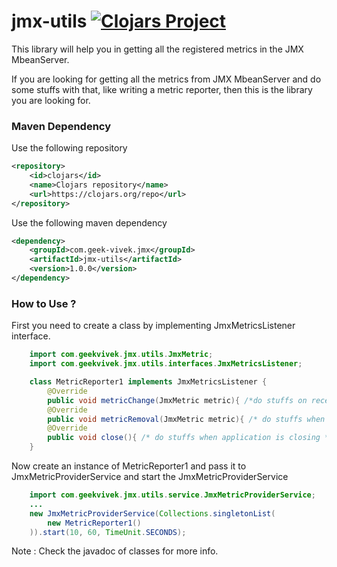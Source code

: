 # jmx-utils [![Clojars Project](https://img.shields.io/clojars/v/com.geek-vivek.jmx/jmx-utils.svg)](https://clojars.org/com.geek-vivek.jmx/jmx-utils)

This library will help you in getting all the registered metrics in the JMX MbeanServer.

If you are looking for getting all the metrics from JMX MbeanServer and do some stuffs with that,
like writing a metric reporter, then this is the library you are looking for.

### Maven Dependency
Use the following repository
```xml
<repository>
    <id>clojars</id>
    <name>Clojars repository</name>
    <url>https://clojars.org/repo</url>
</repository>
```

Use the following maven dependency
```xml
<dependency>
    <groupId>com.geek-vivek.jmx</groupId>
    <artifactId>jmx-utils</artifactId>
    <version>1.0.0</version>
</dependency>
```

### How to Use ?
First you need to create a class by implementing JmxMetricsListener interface.
```java
    import com.geekvivek.jmx.utils.JmxMetric;
    import com.geekvivek.jmx.utils.interfaces.JmxMetricsListener;

    class MetricReporter1 implements JmxMetricsListener {
        @Override
        public void metricChange(JmxMetric metric){ /*do stuffs on receiving new metrics*/ }
        @Override
        public void metricRemoval(JmxMetric metric){ /* do stuffs when a metrics is removed from JMX */}
        @Override
        public void close(){ /* do stuffs when application is closing */}
    }
```

Now create an instance of MetricReporter1 and pass it to JmxMetricProviderService
and start the JmxMetricProviderService

```java
    import com.geekvivek.jmx.utils.service.JmxMetricProviderService;
    ...
    new JmxMetricProviderService(Collections.singletonList(
        new MetricReporter1()
    )).start(10, 60, TimeUnit.SECONDS);
```

Note :
Check the javadoc of classes for more info.
 
